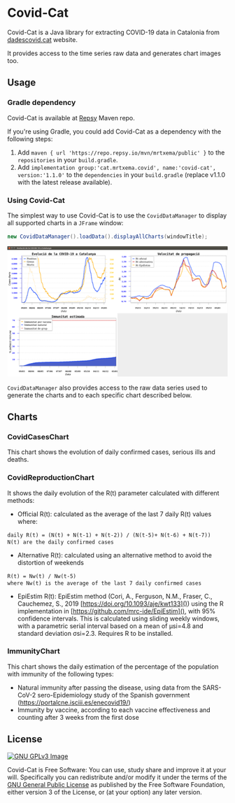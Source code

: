 # Covid-Cat

Covid-Cat is a Java library for extracting COVID-19 data in Catalonia from 
[dadescovid.cat](https://dadescovid.cat/) website.

It provides access to the time series raw data and generates chart images too.


## Usage

### Gradle dependency
Covid-Cat is available at [Repsy](https://repsy.io/) Maven repo.

If you're using Gradle, you could add Covid-Cat as a dependency with the following steps:

1. Add `maven { url 'https://repo.repsy.io/mvn/mrtxema/public' }` to the `repositories` 
   in your `build.gradle`.
2. Add `implementation group:'cat.mrtxema.covid', name:'covid-cat', version:'1.1.0'` 
   to the `dependencies` in your `build.gradle` (replace v1.1.0 with the latest release available).

### Using Covid-Cat
The simplest way to use Covid-Cat is to use the `CovidDataManager` to display
all supported charts in a `JFrame` window:
```java
new CovidDataManager().loadData().displayAllCharts(windowTitle);
```
![Screenshot](screenshot.png)

`CovidDataManager` also provides access to the raw data series used to generate 
the charts and to each specific chart described below.


## Charts

### CovidCasesChart
This chart shows the evolution of daily confirmed cases, serious ills and deaths.

### CovidReproductionChart
It shows the daily evolution of the R(t) parameter calculated with different methods:
* Official R(t): calculated as the average of the last 7 daily R(t) values where:
```
daily R(t) = (N(t) + N(t-1) + N(t-2)) / (N(t-5)+ N(t-6) + N(t-7))
N(t) are the daily confirmed cases
```
* Alternative R(t): calculated using an alternative method to avoid the distortion of weekends 
```
R(t) = Nw(t) / Nw(t-5)
where Nw(t) is the average of the last 7 daily confirmed cases
```
* EpiEstim R(t): EpiEstim method (Cori, A., Ferguson, N.M., Fraser, C., Cauchemez, S., 2019 [https://doi.org/10.1093/aje/kwt133]())
using the R implementation in [https://github.com/mrc-ide/EpiEstim](), with 95% confidence intervals. 
  This is calculated using sliding weekly windows, with a parametric serial interval based on 
  a mean of μsi=4.8 and standard deviation σsi=2.3. Requires R to be installed.
  
### ImmunityChart
This chart shows the daily estimation of the percentage of the population with 
immunity of the following types:
* Natural immunity after passing the disease, using data from the SARS-CoV-2 sero-Epidemiology
  study of the Spanish government (https://portalcne.isciii.es/enecovid19/)
* Immunity by vaccine, according to each vaccine effectiveness and counting after 3 weeks from
  the first dose  


## License

[![GNU GPLv3 Image](https://www.gnu.org/graphics/gplv3-127x51.png)](http://www.gnu.org/licenses/gpl-3.0.en.html)

Covid-Cat is Free Software: You can use, study share and improve it at your
will. Specifically you can redistribute and/or modify it under the terms of the
[GNU General Public License](https://www.gnu.org/licenses/gpl.html) as
published by the Free Software Foundation, either version 3 of the License, or
(at your option) any later version.
